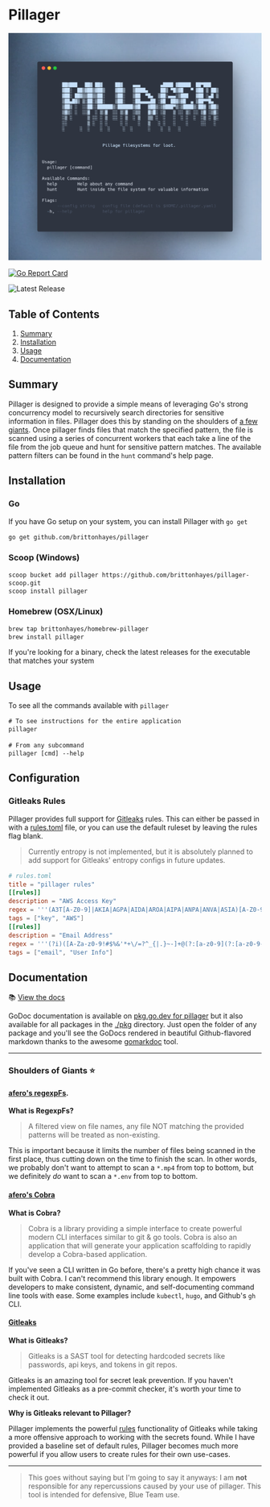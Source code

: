# Pillager

![Image](./images/brand_image_ice.png)

[![Go Report Card](https://goreportcard.com/badge/github.com/brittonhayes/pillager)](https://goreportcard.com/report/github.com/brittonhayes/pillager)

![Latest Release](https://img.shields.io/github/v/release/brittonhayes/pillager?label=latest%20release)

## Table of Contents

1. [Summary](#summary)
1. [Installation](#installation)
1. [Usage](#usage)
1. [Documentation](#documentation)

## Summary

Pillager is designed to provide a simple means of leveraging Go's strong concurrency model to recursively search directories for sensitive information in files. Pillager does this by standing on the shoulders of [a few giants](#shoulders-of-giants). Once pillager finds files that match the specified pattern, the file is scanned using a series of concurrent workers that each take a line of the file from the job queue and hunt for sensitive pattern matches. The available pattern filters can be found in the `hunt` command's help page.

## Installation

### Go

If you have Go setup on your system, you can install Pillager with `go get`
 
```shell script
go get github.com/brittonhayes/pillager
```

### Scoop (Windows)

```shell
scoop bucket add pillager https://github.com/brittonhayes/pillager-scoop.git
scoop install pillager
```

### Homebrew (OSX/Linux)

```shell script
brew tap brittonhayes/homebrew-pillager
brew install pillager
```

If you're looking for a binary, check the latest releases for the executable that matches your system

## Usage

To see all the commands available with `pillager`

```shell
# To see instructions for the entire application
pillager

# From any subcommand
pillager [cmd] --help
```

## Configuration

### Gitleaks Rules

Pillager provides full support for [Gitleaks](https://github.com/zricethezav/gitleaks) rules. This can either be passed in with a [rules.toml](./rules.toml) file, or you can use the default ruleset by leaving the rules flag blank. 

> Currently entropy is not implemented, but it is absolutely planned to add support for Gitleaks' entropy configs in future updates.

```toml
# rules.toml
title = "pillager rules"
[[rules]]
description = "AWS Access Key"
regex = '''(A3T[A-Z0-9]|AKIA|AGPA|AIDA|AROA|AIPA|ANPA|ANVA|ASIA)[A-Z0-9]{16}'''
tags = ["key", "AWS"]
[[rules]]
description = "Email Address"
regex = '''(?i)([A-Za-z0-9!#$%&'*+\/=?^_{|.}~-]+@(?:[a-z0-9](?:[a-z0-9-]*[a-z0-9])?\.)+[a-z0-9](?:[a-z0-9-]*[a-z0-9])?)'''
tags = ["email", "User Info"]
```

## Documentation

:books: [View the docs](./pkg/hunter)

GoDoc documentation is available on [pkg.go.dev for pillager](https://pkg.go.dev/github.com/brittonhayes/pillager) but it also available for all packages in the [./pkg](./pkg) directory. 
Just open the folder of any package and you'll see the GoDocs rendered in beautiful Github-flavored markdown thanks to the awesome [gomarkdoc](https://github.com/princjef/gomarkdoc) tool.

---

### Shoulders of Giants :star:

#### [afero's regexpFs](https://github.com/spf13/afero#regexpfs). 

**What is RegexpFs?**

> A filtered view on file names, any file NOT matching the provided patterns will be treated as non-existing.

This is important because it limits the number of files being scanned in the first place, thus cutting down on the time to finish the scan. In other words, we probably don't want to attempt to scan a `*.mp4` from top to bottom, but we definitely _do_ want to scan a `*.env` from top to bottom.

#### [afero's Cobra](https://github.com/spf13/cobra)

**What is Cobra?**

> Cobra is a library providing a simple interface to create powerful modern CLI interfaces similar to git & go tools. Cobra is also an application that will generate your application scaffolding to rapidly develop a Cobra-based application.

If you've seen a CLI written in Go before, there's a pretty high chance it was built with Cobra. I can't recommend this library enough. It empowers developers to make consistent, dynamic, and self-documenting command line tools with ease. Some examples include `kubectl`, `hugo`, and Github's `gh` CLI.

#### [Gitleaks](https://github.com/zricethezav/gitleaks)

**What is Gitleaks?**

> Gitleaks is a SAST tool for detecting hardcoded secrets like passwords, api keys, and tokens in git repos.

Gitleaks is an amazing tool for secret leak prevention. If you haven't implemented Gitleaks as a pre-commit checker, it's worth your time to check it out. 

**Why is Gitleaks relevant to Pillager?**

Pillager implements the powerful [rules](https://github.com/zricethezav/gitleaks#rules-summary) functionality of Gitleaks while taking a more offensive approach to working with the secrets found. 
While I have provided a baseline set of default rules, Pillager becomes much more powerful if you allow users to create rules for their own use-cases.

---

> This goes without saying but I'm going to say it anyways: I am **not** responsible for any repercussions caused by your use of pillager. This tool is intended for defensive, Blue Team use.
